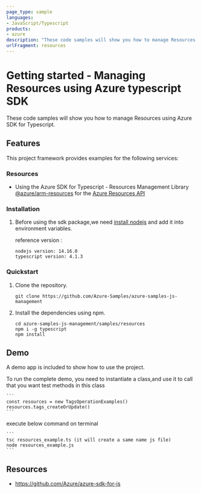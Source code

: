 ```yaml
---
page_type: sample
languages:
- JavaScript/Typescript
products:
- azure
description: "These code samples will show you how to manage Resources using Azure SDK for Typescript."
urlFragment: resources
---
```


# Getting started - Managing Resources using Azure typescript SDK

These code samples will show you how to manage Resources using Azure SDK for Typescript.

## Features

This project framework provides examples for the following services:

### Resources
* Using the Azure SDK for Typescript - Resources Management Library [@azure/arm-resources](https://www.npmjs.com/package/@azure/arm-resources) for the [Azure Resources API](https://docs.microsoft.com/en-us/rest/api/resources/)


### Installation

1.  Before using the sdk package,we need [install nodejs](https://nodejs.org/en/download/) and add it into environment variables.

    reference version :
    
    ```
    nodejs version: 14.16.0
    typescript version: 4.1.3
    ``` 
    
### Quickstart

1.  Clone the repository.

    ```
    git clone https://github.com/Azure-Samples/azure-samples-js-management
    ```

2.  Install the dependencies using npm.

    ```
    cd azure-samples-js-management/samples/resources
    npm i -g typescript
    npm install
    ```

## Demo

A demo app is included to show how to use the project.

To run the complete demo, you need to instantiate a class,and use it to call that you want test methods in this class 

    ```
    const resources = new TagsOperationExamples()
    resources.tags_createOrUpdate()
    ```

execute below command on terminal

    ```
    tsc resources_example.ts (it will create a same name js file)
    node resources_example.js
    ```

## Resources

- https://github.com/Azure/azure-sdk-for-js